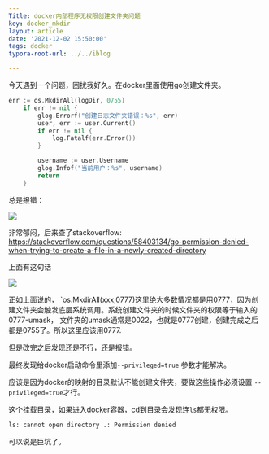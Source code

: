 ```yaml
---
Title: docker内部程序无权限创建文件夹问题
key: docker_mkdir
layout: article
date: '2021-12-02 15:50:00'
tags: docker
typora-root-url: ../../iblog

---
```

今天遇到一个问题，困扰我好久。在docker里面使用go创建文件夹。

```go
err := os.MkdirAll(logDir, 0755)
	if err != nil {
		glog.Errorf("创建日志文件夹错误：%s", err)
		user, err := user.Current()
		if err != nil {
			log.Fatalf(err.Error())
		}

		username := user.Username
		glog.Infof("当前用户：%s", username)
		return
	}
```

总是报错：

![](https://img.azhangbaobao.cn/img/wecom-temp-824bbb1cd241a4c0fb93452638b2b8ac.png)

非常郁闷，后来查了stackoverflow:  https://stackoverflow.com/questions/58403134/go-permission-denied-when-trying-to-create-a-file-in-a-newly-created-directory

上面有这句话

![](https://img.azhangbaobao.cn/img/wecom-temp-a35c61c2ae0cb2de1eee914424f692f5.png)

正如上面说的， `os.MkdirAll(xxx,0777)这里绝大多数情况都是用0777，因为创建文件夹会触发底层系统调用。系统创建文件夹的时候文件夹的权限等于输入的0777-umask， 文件夹的umask通常是0022，也就是0777创建，创建完成之后都是0755了。所以这里应该用0777.

但是改完之后发现还是不行，还是报错。

最终发现给docker启动命令里添加`--privileged=true`  参数才能解决。

应该是因为docker的映射的目录默认不能创建文件夹，要做这些操作必须设置 `--privileged=true`才行。

这个挂载目录，如果进入docker容器，cd到目录会发现连`ls`都无权限。

```bash
ls: cannot open directory .: Permission denied
```

可以说是巨坑了。
